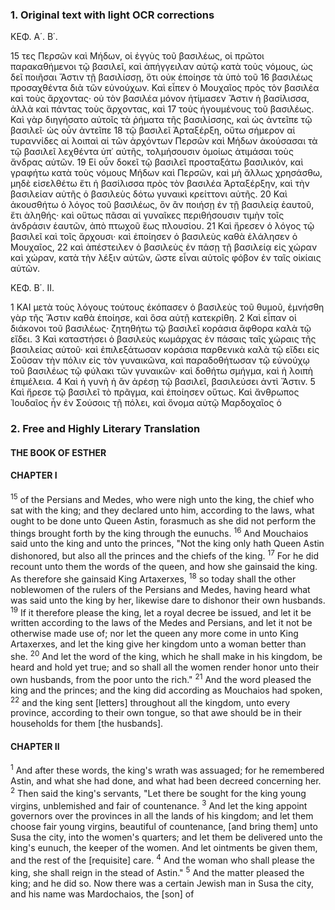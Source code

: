 ### 1. Original text with light OCR corrections

ΚΕΦ. Α΄. Β΄.

15 τες Περσῶν καὶ Μήδων, οἱ ἐγγὺς τοῦ βασιλέως, οἱ πρῶτοι παρακαθήμενοι τῷ βασιλεῖ, καὶ ἀπήγγειλαν αὐτῷ κατὰ τοὺς νόμους, ὡς δεῖ ποιῆσαι Ἄστιν τῇ βασιλίσσῃ, ὅτι οὐκ ἐποίησε τὰ ὑπὸ τοῦ
16 βασιλέως προσαχθέντα διὰ τῶν εὐνούχων. Καὶ εἶπεν ὁ Μουχαῖος πρὸς τὸν βασιλέα καὶ τοὺς ἄρχοντας· οὐ τὸν βασιλέα μόνον ἠτίμασεν Ἄστιν ἡ βασίλισσα, ἀλλὰ καὶ πάντας τοὺς ἄρχοντας, καὶ
17 τοὺς ἡγουμένους τοῦ βασιλέως. Καὶ γὰρ διηγήσατο αὐτοῖς τὰ ῥήματα τῆς βασιλίσσης, καὶ ὡς ἀντεῖπε τῷ βασιλεῖ· ὡς οὖν ἀντεῖπε
18 τῷ βασιλεῖ Ἀρταξέρξη, οὕτω σήμερον αἱ τυραννίδες αἱ λοιπαὶ αἱ τῶν ἀρχόντων Περσῶν καὶ Μήδων ἀκούσασαι τὰ τῷ βασιλεῖ λεχθέντα ὑπ᾿ αὐτῆς, τολμήσουσιν ὁμοίως ἀτιμάσαι τοὺς ἄνδρας αὑτῶν.
19 Εἰ οὖν δοκεῖ τῷ βασιλεῖ προσταξάτω βασιλικόν, καὶ γραφήτω κατὰ τοὺς νόμους Μήδων καὶ Περσῶν, καὶ μὴ ἄλλως χρησάσθω, μηδὲ εἰσελθέτω ἔτι ἡ βασίλισσα πρὸς τὸν βασιλέα Ἀρταξέρξην, καὶ τὴν βασιλείαν αὐτῆς ὁ βασιλεὺς δότω γυναικὶ κρείττονι αὐτῆς.
20 Καὶ ἀκουσθήτω ὁ λόγος τοῦ βασιλέως, ὃν ἂν ποιήσῃ ἐν τῇ βασιλείᾳ ἑαυτοῦ, ἔτι ἀληθής· καὶ οὕτως πᾶσαι αἱ γυναῖκες περιθήσουσιν τιμὴν τοῖς ἀνδράσιν ἑαυτῶν, ἀπὸ πτωχοῦ ἕως πλουσίου.
21 Καὶ ἤρεσεν ὁ λόγος τῷ βασιλεῖ καὶ τοῖς ἄρχουσι· καὶ ἐποίησεν ὁ βασιλεὺς καθὰ ἐλάλησεν ὁ Μουχαῖος,
22 καὶ ἀπέστειλεν ὁ βασιλεὺς ἐν πάσῃ τῇ βασιλείᾳ εἰς χώραν καὶ χώραν, κατὰ τὴν λέξιν αὐτῶν, ὥστε εἶναι αὐτοῖς φόβον ἐν ταῖς οἰκίαις αὐτῶν.

ΚΕΦ. Β΄. ΙΙ.

1 ΚΑΙ μετὰ τοὺς λόγους τούτους ἐκόπασεν ὁ βασιλεὺς τοῦ θυμοῦ, ἐμνήσθη γὰρ τῆς Ἄστιν καθὰ ἐποίησε, καὶ ὅσα αὐτῇ κατεκρίθη.
2 Καὶ εἶπαν οἱ διάκονοι τοῦ βασιλέως· ζητηθήτω τῷ βασιλεῖ κοράσια ἄφθορα καλὰ τῷ εἴδει.
3 Καὶ καταστήσει ὁ βασιλεὺς κωμάρχας ἐν πάσαις ταῖς χώραις τῆς βασιλείας αὐτοῦ· καὶ ἐπιλεξάτωσαν κοράσια παρθενικὰ καλὰ τῷ εἴδει εἰς Σοῦσαν τὴν πόλιν εἰς τὸν γυναικῶνα, καὶ παραδοθήτωσαν τῷ εὐνούχῳ τοῦ βασιλέως τῷ φύλακι τῶν γυναικῶν· καὶ δοθήτω σμήγμα, καὶ ἡ λοιπὴ ἐπιμέλεια.
4 Καὶ ἡ γυνὴ ἡ ἂν ἀρέσῃ τῷ βασιλεῖ, βασιλεύσει ἀντὶ Ἄστιν.
5 Καὶ ἤρεσε τῷ βασιλεῖ τὸ πρᾶγμα, καὶ ἐποίησεν οὕτως. Καὶ ἄνθρωπος Ἰουδαῖος ἦν ἐν Σούσοις τῇ πόλει, καὶ ὄνομα αὐτῷ Μαρδοχαῖος ὁ

### 2. Free and Highly Literary Translation

#### THE BOOK OF ESTHER
#### CHAPTER I

<sup>15</sup> of the Persians and Medes, who were nigh unto the king, the chief who sat with the king; and they declared unto him, according to the laws, what ought to be done unto Queen Astin, forasmuch as she did not perform the things brought forth by the king through the eunuchs.
<sup>16</sup> And Mouchaios said unto the king and unto the princes, "Not the king only hath Queen Astin dishonored, but also all the princes and the chiefs of the king.
<sup>17</sup> For he did recount unto them the words of the queen, and how she gainsaid the king. As therefore she gainsaid King Artaxerxes,
<sup>18</sup> so today shall the other noblewomen of the rulers of the Persians and Medes, having heard what was said unto the king by her, likewise dare to dishonor their own husbands.
<sup>19</sup> If it therefore please the king, let a royal decree be issued, and let it be written according to the laws of the Medes and Persians, and let it not be otherwise made use of; nor let the queen any more come in unto King Artaxerxes, and let the king give her kingdom unto a woman better than she.
<sup>20</sup> And let the word of the king, which he shall make in his kingdom, be heard and hold yet true; and so shall all the women render honor unto their own husbands, from the poor unto the rich."
<sup>21</sup> And the word pleased the king and the princes; and the king did according as Mouchaios had spoken,
<sup>22</sup> and the king sent [letters] throughout all the kingdom, unto every province, according to their own tongue, so that awe should be in their households for them [the husbands].

#### CHAPTER II

<sup>1</sup> And after these words, the king's wrath was assuaged; for he remembered Astin, and what she had done, and what had been decreed concerning her.
<sup>2</sup> Then said the king's servants, "Let there be sought for the king young virgins, unblemished and fair of countenance.
<sup>3</sup> And let the king appoint governors over the provinces in all the lands of his kingdom; and let them choose fair young virgins, beautiful of countenance, [and bring them] unto Susa the city, into the women's quarters; and let them be delivered unto the king's eunuch, the keeper of the women. And let ointments be given them, and the rest of the [requisite] care.
<sup>4</sup> And the woman who shall please the king, she shall reign in the stead of Astin."
<sup>5</sup> And the matter pleased the king; and he did so. Now there was a certain Jewish man in Susa the city, and his name was Mardochaios, the [son] of